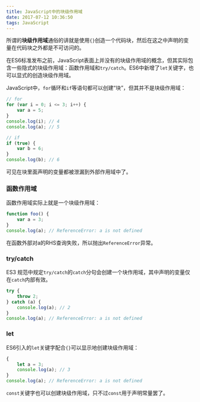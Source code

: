 ```yaml
---
title: JavaScript中的块级作用域
date: 2017-07-12 10:36:50
tags: JavaScript
---
```

所谓的**块级作用域**通俗的讲就是使用`{}`创造一个代码块，然后在这之中声明的变量在代码块之外都是不可访问的。

在ES6标准发布之前，JavaScript表面上并没有的块级作用域的概念，但其实际包含一些隐式的块级作用域：函数作用域和`try/catch`。ES6中新增了`let`关键字，也可以显式的创造块级作用域。
<!--more-->

JavaScript中，`for`循环和`if`等语句都可以创建“块”，但其并不是块级作用域：
```javascript
// for 
for (var i = 0; i <= 3; i++) {
    var a = 5;
}
console.log(i); // 4
console.log(a); // 5

// if
if (true) {
    var b = 6;
}
console.log(b); // 6
```
可见在块里面声明的变量都被泄漏到外部作用域中了。
### 函数作用域
函数作用域实际上就是一个块级作用域：
```javascript
function foo() {
    var a = 3;
}
console.log(a); // ReferenceError: a is not defined
```
在函数外部对a的RHS查询失败，所以抛出`ReferenceError`异常。
### try/catch
ES3 规范中规定`try/catch`的`catch`分句会创建一个块作用域，其中声明的变量仅在`catch`内部有效。
```javascript
try {
    throw 2;
} catch (a) {
    console.log(a); // 2
}
console.log(a); // ReferenceError: a is not defined
```
### let
ES6引入的`let`关键字配合`{}`可以显示地创建块级作用域：
```javascript
{
    let a = 3;
    console.log(a); // 3
}
console.log(a); // ReferenceError: a is not defined
```
`const`关键字也可以创建块级作用域，只不过`const`用于声明常量罢了。